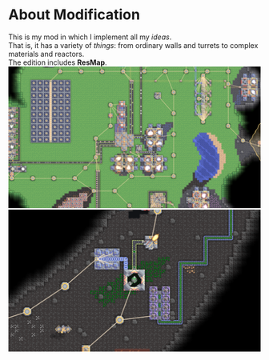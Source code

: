 # About Modification
This is my mod in which I implement all my *ideas*.\
That is, it has a variety of *things*: from ordinary walls and turrets to complex materials and reactors.\
The edition includes **ResMap**.\
![](/screenshots/ss-ResMap.png)
![](/screenshots/test.png)
